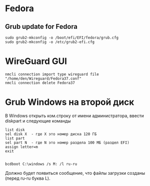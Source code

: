 # Fedora

## Grub update for Fedora
```
sudo grub2-mkconfig -o /boot/efi/EFI/fedora/grub.cfg 
sudo grub2-mkconfig -o /etc/grub2-efi.cfg 
```

# WireGuard GUI

```
nmcli connection import type wireguard file "/home/den/Wireguard/Fedora37.conf"
nmcli connection delete Fedora37
```
# Grub Windows на второй диск

В Windows открыть ком.строку от имени администратора, ввести diskpart и следующие команды

```
list disk
sel disk X  - где Х это номер диска 120 ГБ 
list part
sel part N  - где N это номер раздела 100 МБ (раздел EFI)
assign letter=m
exit


bcdboot C:\windows /s M: /l ru-ru 
```

Должно будет появиться сообщение, что файлы загрузки созданы (перед ru-ru буква L). 
